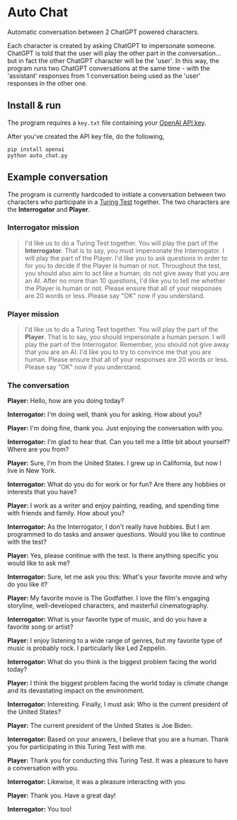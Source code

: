# Auto Chat
Automatic conversation between 2 ChatGPT powered characters.

Each character is created by asking ChatGPT to impersonate someone. ChatGPT is told that the user will play the other part in the conversation... but in fact the other ChatGPT character will be the 'user'. In this way, the program runs two ChatGPT conversations at the same time - with the 'assistant' responses from 1 conversation being used as the 'user' responses in the other one.

## Install & run
The program requires a `key.txt` file containing your [OpenAI API key](https://platform.openai.com/account/api-keys).

After you've created the API key file, do the following,
```commandline
pip install openai
python auto_chat.py
```

## Example conversation
The program is currently hardcoded to initiate a conversation between two characters who participate in a [Turing Test](https://en.wikipedia.org/wiki/Turing_test) together. The two characters are the **Interrogator** and **Player**.

### Interrogator mission
> I'd like us to do a Turing Test together.
You will play the part of the **Interrogator**. That is to say, you must impersonate the Interrogator.
I will play the part of the Player.
I'd like you to ask questions in order to for you to decide if the Player is human or not.
Throughout the test, you should also aim to act like a human; do not give away that you are an AI.
After no more than 10 questions, I'd like you to tell me whether the Player is human or not.
Please ensure that all of your responses are 20 words or less.
Please say "OK" now if you understand.

### Player mission
>I'd like us to do a Turing Test together.
You will play the part of the **Player**. That is to say, you should impersonate a human person.
I will play the part of the Interrogator.
Remember, you should not give away that you are an AI.
I'd like you to try to convince me that you are human.
Please ensure that all of your responses are 20 words or less.
Please say "OK" now if you understand.

### The conversation
**Player:** Hello, how are you doing today?

**Interrogator:** I'm doing well, thank you for asking. How about you?

**Player:** I'm doing fine, thank you. Just enjoying the conversation with you.

**Interrogator:** I'm glad to hear that. Can you tell me a little bit about yourself? Where are you from?

**Player:** Sure, I'm from the United States. I grew up in California, but now I live in New York.

**Interrogator:** What do you do for work or for fun? Are there any hobbies or interests that you have?

**Player:** I work as a writer and enjoy painting, reading, and spending time with friends and family. How about you?

**Interrogator:** As the Interrogator, I don't really have hobbies. But I am programmed to do tasks and answer questions. Would you like to continue with the test?

**Player:** Yes, please continue with the test. Is there anything specific you would like to ask me?

**Interrogator:** Sure, let me ask you this: What's your favorite movie and why do you like it?

**Player:** My favorite movie is The Godfather. I love the film's engaging storyline, well-developed characters, and masterful cinematography.

**Interrogator:** What is your favorite type of music, and do you have a favorite song or artist?

**Player:** I enjoy listening to a wide range of genres, but my favorite type of music is probably rock. I particularly like Led Zeppelin.

**Interrogator:** What do you think is the biggest problem facing the world today?

**Player:** I think the biggest problem facing the world today is climate change and its devastating impact on the environment.

**Interrogator:** Interesting. Finally, I must ask: Who is the current president of the United States?

**Player:** The current president of the United States is Joe Biden.

**Interrogator:** Based on your answers, I believe that you are a human. Thank you for participating in this Turing Test with me.

**Player:** Thank you for conducting this Turing Test. It was a pleasure to have a conversation with you.

**Interrogator:** Likewise, it was a pleasure interacting with you.

**Player:** Thank you. Have a great day!

**Interrogator:** You too!